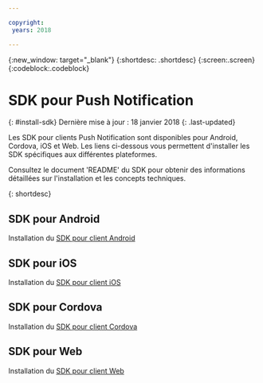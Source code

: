 ```yaml
---

copyright:
 years: 2018

---
```


{:new_window: target="_blank"}
{:shortdesc: .shortdesc}
{:screen:.screen}
{:codeblock:.codeblock}

# SDK pour Push Notification
{: #install-sdk}
Dernière mise à jour : 18 janvier 2018
{: .last-updated}

Les SDK pour clients Push Notification sont disponibles pour Android, Cordova, iOS et Web. Les liens ci-dessous vous permettent d'installer les SDK spécifiques aux différentes plateformes.

Consultez le document 'README' du SDK pour obtenir des informations détaillées sur l'installation et les concepts techniques.

{: shortdesc}

## SDK pour Android

   Installation du [SDK pour client Android](https://github.com/ibm-bluemix-mobile-services/bms-clientsdk-android-push)


## SDK pour iOS

   Installation du [SDK pour client iOS](https://github.com/ibm-bluemix-mobile-services/bms-clientsdk-swift-push)

## SDK pour Cordova

   Installation du [SDK pour client Cordova](https://github.com/ibm-bluemix-mobile-services/bms-clientsdk-cordova-plugin-push)


## SDK pour Web

   Installation du [SDK pour client Web](https://github.com/ibm-bluemix-mobile-services/bms-clientsdk-javascript-webpush)
